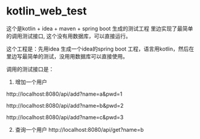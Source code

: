 # kotlin_web_test
这个是kotlin + idea + maven + spring boot 生成的测试工程
里边实现了最简单的调用测试接口, 这个没有用数据库，可以直接运行。

这个工程是：先用idea 生成一个idea的spring boot 工程，语言用kotlin，然后在里边写最简单的测试，没用用数据库可以直接使用。

调用的测试接口是：
1. 增加一个用户

http://localhost:8080/api/add?name=a&pwd=1

http://localhost:8080/api/add?name=b&pwd=2

http://localhost:8080/api/add?name=c&pwd=3

2. 查询一个用户
http://localhost:8080/api/get?name=b
